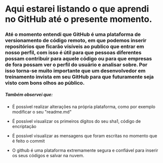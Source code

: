 # Aqui estarei listando o que aprendi no GitHub até o presente momento.

### Até o momento entendi que GitHub é uma plataforma de versionamento de código remoto, em que podemos inserir repositórios que ficarão visíveis ao publico que entrar em nosso perfil, com isso é útil para que pessoas diferentes possam contribuir para aquele código ou para que empresas de fora possam ver o perfil do usuário e analisar sobre. Por isso torna-se muito importante que um desenvolvedor em treinamento invista em seu GitHub para que futuramente seja visto com bons olhos ao público.

##### Também observei que:

* É possível realizar alterações na própria plataforma, como por exemplo modificar o seu "readme.md" 

* É possível visualizar os primeiros dígitos do seu sha1, código de encriptação

* É possível visualizar as mensagens que foram escritas no momento que é feito o commit

* O github é uma plataforma extremamente segura e confiável para inserir os seus códigos e salvar na nuvem.

  

  

